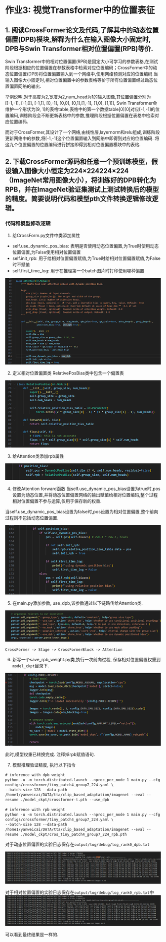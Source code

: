 # 作业3: 视觉Transformer中的位置表征
## 1. 阅读CrossFormer论文及代码,了解其中的动态位置偏置(DPB)模块,解释为什么在输入图像大小固定时, DPB与Swin Transformer相对位置偏置(RPB)等价.
Swin Transformer中的相对位置偏置(RPB)是固定大小可学习的参数表格,在测试阶段根据相应的位置偏置在参数表格中检索对应位置编码；CrossFormer中的动态位置偏置(DPB)将位置偏置输入到一个网络中,使用网络预测对应的位置编码.当输入图像大小固定时,相对位置偏置中的参数表格等价于所有位置偏置经过动态位置偏置网络的输出.

举例说明,对于高度为2,宽度为2,num_head为1的输入图像,其位置偏置分别为
[[-1,-1], [-1,0], [-1,1], [0,-1], [0,0], [0,1],[1,-1], [1,0], [1,1]],
Swin Transformer会维护一个形状为[9, 1]的表格table,表格中的第一个数据table[0][0]对应[-1,-1]的位置编码,训练阶段会不断更新表格中的参数,推理阶段根据位置偏置在表格中检索对应位置编码.

而对于CrossFormer,其设计了一个网络,由线性层,layernorm和relu组成,训练阶段更新网络中的参数,将[-1,-1]这个位置偏置输入到网络中即得到对应的位置编码. 将这九个位置偏置的位置编码进行拼接即得到相对位置偏置模块中的表格.

## 2. 下载CrossFormer源码和任意一个预训练模型，假设输入图像大小恒定为224×224224×224（ImageNet常用图像大小），将训练好的DPB转化为RPB，并在ImageNet验证集测试上测试转换后的模型的精度。简要说明代码和模型pth文件转换逻辑修改逻辑。

### 代码和模型修改逻辑
1. 给CrossForm.py文件中类添加属性
- self.use_dynamic_pos_bias: 表明是否使用动态位置偏置,为True时使用动态位置偏置,为False使用相对位置偏置
- self.init_rpb: 用于给相对位置偏置赋值,为True时给相对位置偏置赋值,为False时不赋值
- self.first_time_log: 用于在推理第一个batch图片时打印使用哪种偏置

![Alt text](image.png)

2. 定义相对位置偏置类
RelativePosBias类中包含一个偏置表

![Alt text](image-2.png)

3. 给Attention类添加rpb属性

![Alt text](image-1.png)

4. 修改Attention forward函数
当self.use_dynamic_pos_bias设置为true时,pos设置为动态位置,并将动态位置偏置网络的输出赋值给相对位置编码,整个过程相对位置偏置不参与运算,仅用于保存新的权重.

当self.use_dynamic_pos_bias设置为false时,pos设置为相对位置偏置,整个前向过程则不包括动态位置偏置.

![Alt text](image-3.png)

5. 在main.py添加参数, use_dpb,该参数通过以下链路传给Attention类.

![Alt text](image-4.png)
```
CrossFormer -> Stage -> CrossFormerBlock -> Attention
```

6. 新写一个save_rpb_weight.py类,执行一次前向过程, 保存相对位置偏置权重到`model_ckpt`目录下.

![Alt text](image-5.png)

此时,模型权重已转换完成. 注释掉rpb赋值语句.

7. 模型推理验证精度, 执行以下指令
```
# inference with dpb weight
python -u -m torch.distributed.launch --nproc_per_node 1 main.py --cfg configs/crossformer/tiny_patch4_group7_224.yaml \
--batch-size 128 --data-path /home1/yanweicai/DATA/tta/clip_based_adaptation/imagenet --eval --resume ./model_ckpt/crossformer-t.pth --use_dpb

# inference with rpb weight
python -u -m torch.distributed.launch --nproc_per_node 1 main.py --cfg configs/crossformer/tiny_patch4_group7_224.yaml \
--batch-size 128 --data-path /home1/yanweicai/DATA/tta/clip_based_adaptation/imagenet --eval --resume ./model_ckpt/cros_tiny_patch4_group7_224_rpb.pth 
```
对于动态位置偏置的实验日志保存在`output/log/debug/log_rank0_dpb.txt`

![Alt text](image-6.png)

对于相对位置偏置的实验日志保存在`output/log/debug/log_rank0_rpb.txt`中
![Alt text](image-7.png)

可以看到最终结果是一样的.